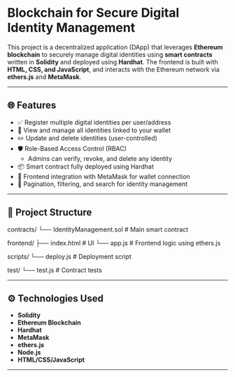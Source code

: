 # Blockchain for Secure Digital Identity Management

This project is a decentralized application (DApp) that leverages **Ethereum blockchain** to securely manage digital identities using **smart contracts** written in **Solidity** and deployed using **Hardhat**. The frontend is built with **HTML, CSS, and JavaScript**, and interacts with the Ethereum network via **ethers.js** and **MetaMask**.

---

## 🌐 Features

- ✅ Register multiple digital identities per user/address
- 🧾 View and manage all identities linked to your wallet
- ✏️ Update and delete identities (user-controlled)
- 🛡️ Role-Based Access Control (RBAC)
  - Admins can verify, revoke, and delete any identity
- 📦 Smart contract fully deployed using Hardhat
- 🔐 Frontend integration with MetaMask for wallet connection
- 📄 Pagination, filtering, and search for identity management

---

## 📁 Project Structure

contracts/
└── IdentityManagement.sol # Main smart contract

frontend/
├── index.html # UI
└── app.js # Frontend logic using ethers.js

scripts/
└── deploy.js # Deployment script

test/
└── test.js # Contract tests


---

## ⚙️ Technologies Used

- **Solidity**
- **Ethereum Blockchain**
- **Hardhat**
- **MetaMask**
- **ethers.js**
- **Node.js**
- **HTML/CSS/JavaScript**

---
